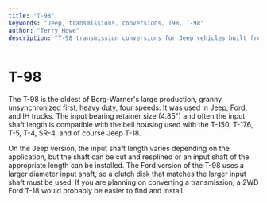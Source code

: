 ```yaml
---
title: "T-98"
keywords: "Jeep, transmissions, conversions, T98, T-98"
author: "Terry Howe"
description: "T-98 transmission conversions for Jeep vehicles built from 1941 until the present including military, CJ, YJ, TJ, and other models."
---
```

# T-98

The T-98 is the oldest of Borg-Warner's large production, granny unsynchronized first, heavy duty, four speeds. It was used in Jeep, Ford, and IH trucks. The input bearing retainer size (4.85") and often the input shaft length is compatible with the bell housing used with the T-150, T-176, T-5, T-4, SR-4, and of course Jeep T-18.

On the Jeep version, the input shaft length varies depending on the application, but the shaft can be cut and resplined or an input shaft of the appropriate length can be installed. The Ford version of the T-98 uses a larger diameter input shaft, so a clutch disk that matches the larger input shaft must be used. If you are planning on converting a transmission, a 2WD Ford T-18 would probably be easier to find and install.